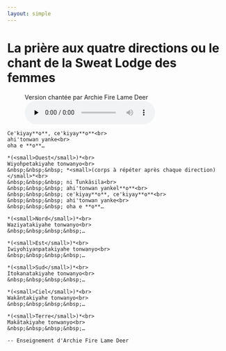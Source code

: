```yaml
---
layout: simple
---
```


# La prière aux quatre directions ou le chant de la Sweat Lodge des femmes

<!-- pyml disable-next-line no-inline-html -->
<figure class="no-print">
    <figcaption>Version chantée par Archie Fire Lame Deer</figcaption>
    <audio controls preload="none" src="audio/archie_fire_lame_deer-priere_aux_quatre_directions.opus"></audio>
</figure>

```{pull-quote}
Ce'kiyay**o**, ce'kiyay**o**<br>
ahi'tonwan yanke<br>
oha e **o**…

*(<small>Ouest</small>)*<br>
Wiyoḣpetakiyahe tonwanyo<br>
&nbsp;&nbsp;&nbsp; *<small>(corps à répéter après chaque direction)</small>*<br>
&nbsp;&nbsp;&nbsp; ni Ṫunkăsila<br>
&nbsp;&nbsp;&nbsp; ahi'tonwan yankel**o**<br>
&nbsp;&nbsp;&nbsp; ce'kiyay**o**, ce'kiyay**o**<br>
&nbsp;&nbsp;&nbsp; ahi'tonwan yanke<br>
&nbsp;&nbsp;&nbsp; oha e **o**…

*(<small>Nord</small>)*<br>
Waziyatakiyahe tonwanyo<br>
&nbsp;&nbsp;&nbsp;&nbsp;…

*(<small>Est</small>)*<br>
Iwiyohiyanpatakiyahe tonwanyo<br>
&nbsp;&nbsp;&nbsp;&nbsp;…

*(<small>Sud</small>)*<br>
Itokanatakiyahe tonwanyo<br>
&nbsp;&nbsp;&nbsp;&nbsp;…

*(<small>Ciel</small>)*<br>
Wakăntakiyahe tonwanyo<br>
&nbsp;&nbsp;&nbsp;&nbsp;…

*(<small>Terre</small>)*<br>
Makătakiyahe tonwanyo<br>
&nbsp;&nbsp;&nbsp;&nbsp;…

-- Enseignement d'Archie Fire Lame Deer
```

```{include} _note-lakota.md
```
